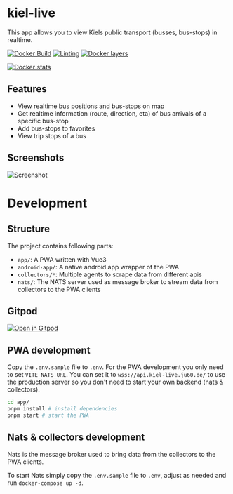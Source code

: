 # kiel-live

This app allows you to view Kiels public transport (busses, bus-stops) in realtime.

[![Docker Build](https://github.com/kiel-live/kiel-live/workflows/Docker%20Build/badge.svg)](https://github.com/kiel-live/kiel-live/actions?query=workflow%3A%22Docker+Build%22)
[![Linting](https://github.com/kiel-live/kiel-live/workflows/Linting/badge.svg)](https://github.com/kiel-live/kiel-live/actions?query=workflow%3ALinting)
[![Docker layers](https://images.microbadger.com/badges/image/anbraten/opnv-live.svg)](https://microbadger.com/images/anbraten/opnv-live)

[![Docker stats](https://dockeri.co/image/anbraten/opnv-live)](https://hub.docker.com/r/anbraten/opnv-live)

## Features

* View realtime bus positions and bus-stops on map
* Get realtime information (route, direction, eta) of bus arrivals of a specific bus-stop
* Add bus-stops to favorites
* View trip stops of a bus

## Screenshots

![Screenshot](screenshot.jpg)

# Development

## Structure

The project contains following parts:

- `app/`: A PWA written with Vue3
- `android-app/`: A native android app wrapper of the PWA
- `collectors/*`: Multiple agents to scrape data from different apis
- `nats/`: The NATS server used as message broker to stream data from collectors to the PWA clients

## Gitpod

[![Open in Gitpod](https://gitpod.io/button/open-in-gitpod.svg)](https://gitpod.io/#https://github.com/kiel-live/kiel-live)

## PWA development

Copy the `.env.sample` file to `.env`. For the PWA development you only need to set `VITE_NATS_URL`.
You can set it to `wss://api.kiel-live.ju60.de/` to use the production server so you don't need to start your own backend (nats & collectors).

```bash
cd app/
pnpm install # install dependencies
pnpm start # start the PWA
```

## Nats & collectors development

Nats is the message broker used to bring data from the collectors to the PWA clients.

To start Nats simply copy the `.env.sample` file to `.env`, adjust as needed and run `docker-compose up -d`.

